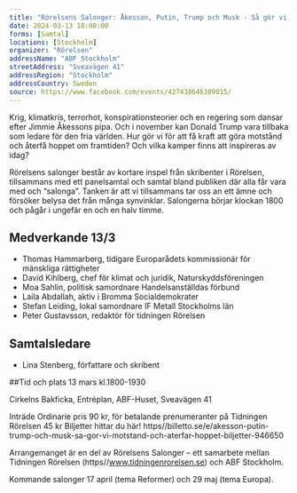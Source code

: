 ```yaml
---
title: "Rörelsens Salonger: Åkesson, Putin, Trump och Musk - Så gör vi motstånd och återfår hoppet"
date: 2024-03-13 18:00:00
forms: [Samtal]
locations: [Stockholm]
organizer: "Rörelsen"
addressName: "ABF Stockholm"
streetAddress: "Sveavägen 41"
addressRegion: "Stockholm"
addressCountry: Sweden
source: https://www.facebook.com/events/427438646389015/
---
```

Krig, klimatkris, terrorhot, konspirationsteorier och en regering som dansar efter Jimmie Åkessons pipa. Och i november kan Donald Trump vara tillbaka som ledare för den fria världen. Hur gör vi för att få kraft att göra motstånd och återfå hoppet om framtiden? Och vilka kamper finns att inspireras av idag?

Rörelsens salonger består av kortare inspel från skribenter i Rörelsen, tillsammans med ett panelsamtal och samtal bland publiken där alla får vara med och “salonga”. Tanken är att vi tillsammans tar oss an ett ämne och försöker belysa det från många synvinklar. Salongerna börjar klockan 1800 och pågår i ungefär en och en halv timme.

## Medverkande 13/3
- Thomas Hammarberg, tidigare Europarådets kommissionär för mänskliga rättigheter
- David Kihlberg, chef för klimat och juridik, Naturskyddsföreningen
- Moa Sahlin, politisk samordnare Handelsanställdas förbund
- Laila Abdallah, aktiv i Bromma Socialdemokrater
- Stefan Leiding, lokal samordnare IF Metall Stockholms län
- Peter Gustavsson, redaktör för tidningen Rörelsen


## Samtalsledare
- Lina Stenberg, författare och skribent

##Tid och plats
13 mars kl.1800-1930 

Cirkelns Bakficka, Entréplan, ABF-Huset, Sveavägen 41

Inträde Ordinarie pris 90 kr, för betalande prenumeranter på Tidningen Rörelsen 45 kr
Biljetter hittar du här! https//billetto.se/e/akesson-putin-trump-och-musk-sa-gor-vi-motstand-och-aterfar-hoppet-biljetter-946650

Arrangemanget är en del av Rörelsens Salonger – ett samarbete mellan Tidningen Rörelsen (https//www.tidningenrorelsen.se) och ABF Stockholm.

Kommande salonger 17 april (tema Reformer) och 29 maj (tema Europa).
